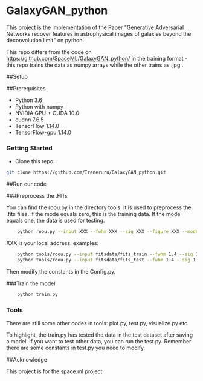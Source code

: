 # GalaxyGAN_python
This project is the implementation of the Paper "Generative Adversarial Networks recover features in astrophysical images
of galaxies beyond the deconvolution limit" on python.

This repo differs from the code on https://github.com/SpaceML/GalaxyGAN_python/ in the training format -
this repo trains the data as numpy arrays while the other trains as .jpg .

##Setup

##Prerequisites
- Python 3.6
- Python with numpy
- NVIDIA GPU + CUDA 10.0 
- cudnn 7.6.5
- TensorFlow 1.14.0
- TensorFlow-gpu 1.14.0

### Getting Started
- Clone this repo:
```bash
git clone https://github.com/Ireneruru/GalaxyGAN_python.git
```

##Run our code

###Preprocess the .FITs

You can find the roou.py in the directory tools. It is used to preprocess the .fits files.
If the mode equals zero, this is the training data. If the mode equals one, the data is used for testing.

```bash
    python roou.py --input XXX --fwhm XXX --sig XXX --figure XXX --mode 0
```
XXX is your local address.
examples:
```bash
    python tools/roou.py --input fitsdata/fits_train --fwhm 1.4 --sig 1.2 --figure figures --mode 0
    python tools/roou.py --input fitsdata/fits_test --fwhm 1.4 --sig 1.2 --figure figures --mode 1
```

Then modify the constants in the Config.py.

###Train the model

```bash
    python train.py
```

### Tools

There are still some other codes in tools: plot.py, test.py, visualize.py etc.

To highlight, the train.py has tested the data in the test dataset after saving a model. If you want to test other data, you can run the test.py.
Remember there are some constants in test.py you need to modify.


##Acknowledge

This project is for the space.ml project.
